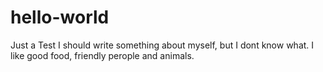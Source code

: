 # hello-world
Just a Test
I should write something about myself, but I dont know what.
I like good food, friendly perople and animals.
